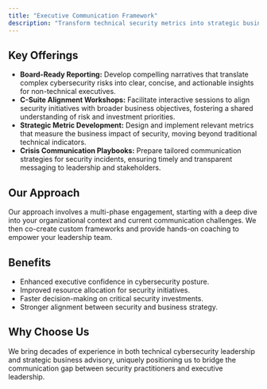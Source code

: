 ```yaml
---
title: "Executive Communication Framework"
description: "Transform technical security metrics into strategic business insights that resonate with board members and C-suite executives."
---
```


## Key Offerings

*   **Board-Ready Reporting:** Develop compelling narratives that translate complex cybersecurity risks into clear, concise, and actionable insights for non-technical executives.
*   **C-Suite Alignment Workshops:** Facilitate interactive sessions to align security initiatives with broader business objectives, fostering a shared understanding of risk and investment priorities.
*   **Strategic Metric Development:** Design and implement relevant metrics that measure the business impact of security, moving beyond traditional technical indicators.
*   **Crisis Communication Playbooks:** Prepare tailored communication strategies for security incidents, ensuring timely and transparent messaging to leadership and stakeholders.

## Our Approach
Our approach involves a multi-phase engagement, starting with a deep dive into your organizational context and current communication challenges. We then co-create custom frameworks and provide hands-on coaching to empower your leadership team.

## Benefits
*   Enhanced executive confidence in cybersecurity posture.
*   Improved resource allocation for security initiatives.
*   Faster decision-making on critical security investments.
*   Stronger alignment between security and business strategy.

## Why Choose Us
We bring decades of experience in both technical cybersecurity leadership and strategic business advisory, uniquely positioning us to bridge the communication gap between security practitioners and executive leadership.
